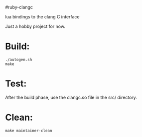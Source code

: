 #ruby-clangc

lua bindings to the clang C interface

Just a hobby project for now.

# Build:

    ./autogen.sh
    make

# Test:

After the build phase, use the clangc.so file in the src/ directory.

# Clean:

    make maintainer-clean

  
